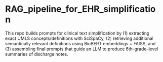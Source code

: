 # RAG_pipeline_for_EHR_simplification
This repo builds prompts for clinical text simplification by (1) extracting exact UMLS concepts/definitions with SciSpaCy, (2) retrieving additional semantically relevant definitions using BioBERT embeddings + FAISS, and (3) assembling final prompts that guide an LLM to produce 6th-grade–level summaries of discharge notes.

